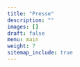 ```yaml
---
title: "Presse"
description: ""
images: []
draft: false
menu: main
weight: 7
sitemap_include: true
---
```

